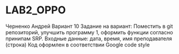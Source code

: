 # LAB2_OPPO
Черненко Андрей
Вариант 10
Задание на вариант:
Поместить в git репозиторий, улучшить программу 1, оформить функции согласно принипам SRP.
Входные данные:
дата, время, имя преподавателя (строка)
Код оформлен в соответствии Google code style
